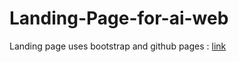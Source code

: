 # Landing-Page-for-ai-web
Landing page uses bootstrap and github pages :
[link](https://tamkimd.github.io/Landing-Page-for-ai-web/)
